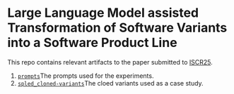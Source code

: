 # Large Language Model assisted Transformation of Software Variants into a Software Product Line

This repo contains relevant artifacts to the paper submitted to [ISCR25](https://conf.researchr.org/home/icsr-2025).

1. [`prompts`](prompts)The prompts used for the experiments.
2. [`spled_cloned-variants`](spled_cloned-variants)The cloed variants used as a case study.